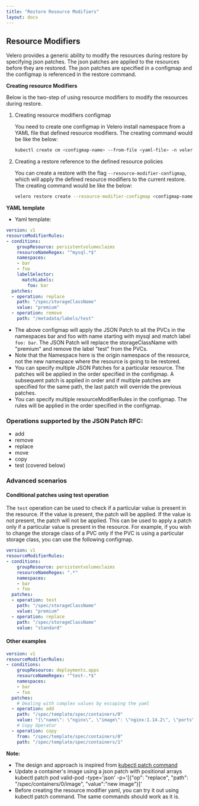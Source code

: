 ```yaml
---
title: "Restore Resource Modifiers"
layout: docs
---
```


## Resource Modifiers
Velero provides a generic ability to modify the resources during restore by specifying json patches. The json patches are applied to the resources before they are restored. The json patches are specified in a configmap and the configmap is referenced in the restore command. 

**Creating resource Modifiers**

Below is the two-step of using resource modifiers to modify the resources during restore.
1. Creating resource modifiers configmap

   You need to create one configmap in Velero install namespace from a YAML file that defined resource modifiers. The creating command would be like the below:
   ```bash
   kubectl create cm <configmap-name> --from-file <yaml-file> -n velero
   ```
2. Creating a restore reference to the defined resource policies

   You can create a restore with the flag `--resource-modifier-configmap`, which will apply the defined resource modifiers to the current restore. The creating command would be like the below:
   ```bash
   velero restore create --resource-modifier-configmap <configmap-name>
   ```

**YAML template**

- Yaml template:
```yaml
version: v1
resourceModifierRules:
- conditions:
    groupResource: persistentvolumeclaims
    resourceNameRegex: "^mysql.*$"
    namespaces:
    - bar
    - foo
    labelSelector:
      matchLabels:
        foo: bar
  patches:
  - operation: replace
    path: "/spec/storageClassName"
    value: "premium"
  - operation: remove
    path: "/metadata/labels/test"
 ```

- The above configmap will apply the JSON Patch to all the PVCs in the namespaces bar and foo with name starting with mysql and match label `foo: bar`. The JSON Patch will replace the storageClassName with "premium" and remove the label "test" from the PVCs.
- Note that the Namespace here is the origin namespace of the resource, not the new namespace where the resource is going to be restored.
- You can specify multiple JSON Patches for a particular resource. The patches will be applied in the order specified in the configmap. A subsequent patch is applied in order and if multiple patches are specified for the same path, the last patch will override the previous patches.
- You can specify multiple resourceModifierRules in the configmap. The rules will be applied in the order specified in the configmap. 

### Operations supported by the JSON Patch RFC: 
- add
- remove
- replace
- move
- copy
- test (covered below)

### Advanced scenarios
#### **Conditional patches using test operation**
 The `test` operation can be used to check if a particular value is present in the resource. If the value is present, the patch will be applied. If the value is not present, the patch will not be applied. This can be used to apply a patch only if a particular value is present in the resource. For example, if you wish to change the storage class of a PVC only if the PVC is using a particular storage class, you can use the following configmap.
```yaml
version: v1
resourceModifierRules:
- conditions:
    groupResource: persistentvolumeclaims
    resourceNameRegex: ".*"
    namespaces:
    - bar
    - foo
  patches:
  - operation: test
    path: "/spec/storageClassName"
    value: "premium"
  - operation: replace
    path: "/spec/storageClassName"
    value: "standard"
```

#### **Other examples**
```yaml
version: v1
resourceModifierRules:
- conditions:
    groupResource: deployments.apps
    resourceNameRegex: "^test-.*$"
    namespaces:
    - bar
    - foo
  patches:
    # Dealing with complex values by escaping the yaml
  - operation: add
    path: "/spec/template/spec/containers/0"
    value: "{\"name\": \"nginx\", \"image\": \"nginx:1.14.2\", \"ports\": [{\"containerPort\": 80}]}"
    # Copy Operator
  - operation: copy
    from: "/spec/template/spec/containers/0"
    path: "/spec/template/spec/containers/1"
```

**Note:** 
- The design and approach is inspired from [kubectl patch command](https://github.com/kubernetes/kubectl/blob/0a61782351a027411b8b45b1443ec3dceddef421/pkg/cmd/patch/patch.go#L102C2-L104C1)
-  Update a container's image using a json patch with positional arrays
kubectl patch pod valid-pod -type='json' -p='[{"op": "replace", "path": "/spec/containers/0/image", "value":"new image"}]'
- Before creating the resource modifier yaml, you can try it out using kubectl patch command. The same commands should work as it is.

